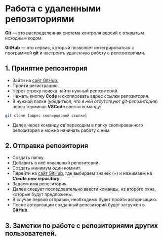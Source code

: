 # Работа с удаленными репозиториями
**Git** — это распределенная система контроля версий с открытым исходным кодом.

**GitHub** — это сервис, который позволяет интегрироваться с программой **git** и настроить удаленную работу с репозиториями.
## 1. Принятие репозитория
* Зайти на [сайт GitHub.](github.com)
* Пройти регистрацию.
* Через строку поиска найти нужный репозиторий.
* Нажать кнопку **Code** и скопировать адрес ссылки репозитория.
* В нужной папке (*убедиться, что в ней отсутствуют git-репозитории*) через терминал **VSCode** ввести команду:
``` sh
git clone [адрес скопированой ссылки]
```  
* Далее через команду __*cd*__ переходим в папку скопированного репозитория и можно начинать работу с ним.
## 2. Отправка репозитория
* Создать папку.
* Добавить в неё локальный репозиторий.
* Создать минимум один коммит.
* Перейти на [сайт GitHub](github.com), где выбираем значек (+) и нажимаем на __*Create new repository*__.
* Задаем имя репозитория.
* Далее следует последовательно ввести команды, из второго окна, которые будут предложены.
* В случае первой отправки, необходимо будет пройти авторизацию.
* После авторизации созданный репозиторий будет загружен в **GitHub**.
## 3. Заметки по работе с репозиториями других пользователей.